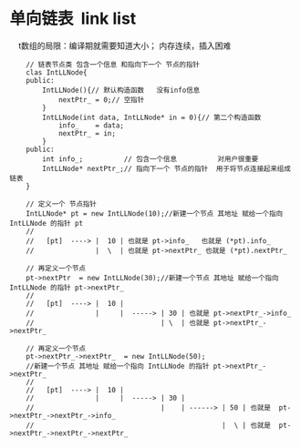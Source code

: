 # 单向链表  link list
     t数组的局限：编译期就需要知道大小； 内存连续，插入困难
     
        // 链表节点类 包含一个信息 和指向下一个 节点的指针
        clas IntLLNode{
        public:
            IntLLNode(){// 默认构造函数   没有info信息
                nextPtr_ = 0;// 空指针
            }
            IntLLNode(int data, IntLLNode* in = 0){// 第二个构造函数
                info_    = data;
                nextPtr_ = in;
            }
        public:
            int info_;          // 包含一个信息          对用户很重要
            IntLLNode* nextPtr_;// 指向下一个 节点的指针  用于将节点连接起来组成链表
        }

        // 定义一个 节点指针
        IntLLNode* pt = new IntLLNode(10);//新建一个节点 其地址 赋给一个指向 IntLLNode 的指针 pt
        //
        //   [pt]  ----> |  10 | 也就是 pt->info_   也就是 (*pt).info_
        //               |  \  | 也就是 pt->nextPtr_ 也就是 (*pt).nextPtr_ 

        // 再定义一个节点
        pt->nextPtr  = new IntLLNode(30);//新建一个节点 其地址 赋给一个指向 IntLLNode 的指针 pt->nextPtr_
        //
        //   [pt]  ----> |  10 |  
        //               |     |  -----> | 30 | 也就是 pt->nextPtr_->info_
        //                               | \  | 也就是 pt->nextPtr_->nextPtr_

        // 再定义一个节点
        pt->nextPtr_->nextPtr_  = new IntLLNode(50);
        //新建一个节点 其地址 赋给一个指向 IntLLNode 的指针 pt->nextPtr_->nextPtr_
        //
        //   [pt]  ----> |  10 |  
        //               |     |  -----> | 30 |  
        //                               |    | ------> | 50 | 也就是  pt->nextPtr_->nextPtr_->info_
        //                                              |  \ | 也就是  pt->nextPtr_->nextPtr_->nextPtr_




